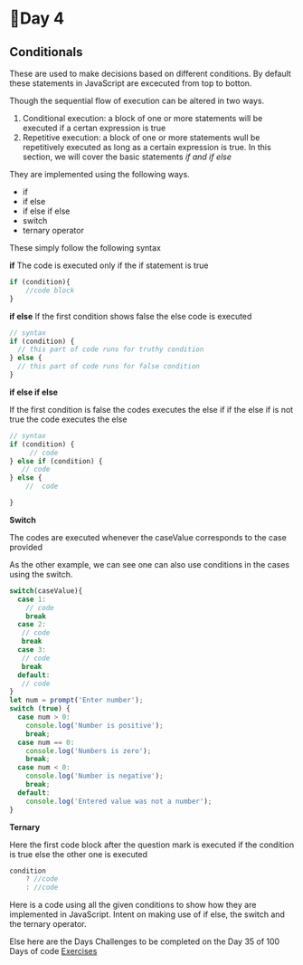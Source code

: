 # 🤠Day 4 

## Conditionals 

These are used to make decisions based on different conditions. By default these statements in JavaScript are excecuted from top to botton.

Though the sequential flow of execution can be altered in two ways.

 1. Conditional execution: a block of one or more statements will be executed if a certan expression is true
 2. Repetitive execution: a block of one or more statements wull be repetitively executed as long as a certain expression is true. In this section, we will cover the basic statements _if and if else_

 They are implemented using the following ways.
 - if 
 - if else
 - if else if else
 - switch 
 - ternary operator 

These simply follow the following syntax 

**if**
The code is executed only if the if statement is true 
```js 
if (condition){
    //code block
}
```
**if else**
If the first condition shows false the else code is executed
```js
// syntax
if (condition) {
  // this part of code runs for truthy condition
} else {
  // this part of code runs for false condition
}
```
**if else if else**

If the first condition is false the codes executes the else if if the else if is not true the code executes the else
```js
// syntax
if (condition) {
     // code
} else if (condition) {
   // code
} else {
    //  code

}
```

**Switch**

The codes are executed whenever the caseValue corresponds to the case provided

As the other example, we can see one can also use conditions in the cases using the switch.
```js
switch(caseValue){
  case 1:
    // code
    break
  case 2:
   // code
   break
  case 3:
   // code
   break
  default:
   // code
}
let num = prompt('Enter number');
switch (true) {
  case num > 0:
    console.log('Number is positive');
    break;
  case num == 0:
    console.log('Numbers is zero');
    break;
  case num < 0:
    console.log('Number is negative');
    break;
  default:
    console.log('Entered value was not a number');
}
```

**Ternary**

Here the first code block after the question mark is executed if the condition is true else the other one is executed
```js
condition 
    ? //code
    : //code
```


Here is a code using all the given conditions to show how they are implemented in JavaScript. Intent on making use of if else, the switch and the ternary operator.

Else here are the Days Challenges to be completed on the Day 35 of 100 Days of code [Exercises](../exercises.md) 